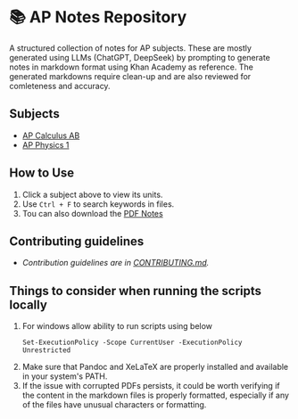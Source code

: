 # 📚 AP Notes Repository  
A structured collection of notes for AP subjects.  These are mostly generated using LLMs (ChatGPT, DeepSeek) by prompting to generate notes in markdown format using Khan Academy as reference. The generated markdowns require clean-up and are also reviewed for comleteness and accuracy.

## Subjects  
- [AP Calculus AB](ap-calculus-ab/README.md)
- [AP Physics 1](ap-physics-1/README.md)

## How to Use  
1. Click a subject above to view its units.  
2. Use `Ctrl + F` to search keywords in files.  
3. Tou can also download the [PDF Notes](pdfs/)

## Contributing guidelines  
- *Contribution guidelines are in [CONTRIBUTING.md](CONTRIBUTING.md).*

## Things to consider when running the scripts locally
1. For windows allow ability to run scripts using below
    ```
    Set-ExecutionPolicy -Scope CurrentUser -ExecutionPolicy Unrestricted
    ```
2. Make sure that Pandoc and XeLaTeX are properly installed and available in your system's PATH.
3. If the issue with corrupted PDFs persists, it could be worth verifying if the content in the markdown files is properly formatted, especially if any of the files have unusual characters or formatting.


